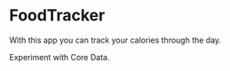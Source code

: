 # FoodTracker

With this app you can track your calories through the day. 

Experiment with Core Data.
